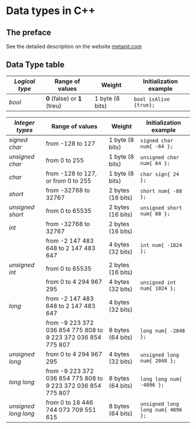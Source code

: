 # Data types in C++

## The preface

See the detailed description on the website [metanit.com](https://metanit.com/cpp/tutorial/2.3.php)

## Data Type table

| *Logical type* | Range of values | Weight | Initialization example |
| -------------- | --------------- | ------ | ---------------------- |
| *bool* | **0** (false) or **1** (treu) | 1 byte (8 bits) | ```bool isAlive {true};```|

| *Integer types* | Range of values | Weight | Initialization example |
| --------------- | --------------- | ------ | ---------------------- |
| *signed char* | from -128 to 127 | 1 byte (8 bits) | ```signed char num{ -64 };``` |
| *unsigned char* | from 0 to 255 | 1 byte (8 bits) | ```unsigned char num{ 64 };``` |
| *char* | from -128 to 127, or from 0 to 255 | 1 byte (8 bits) | ```char sign{ 24 };``` |
| *short* | from -32768 to 32767 | 2 bytes (16 bits) | ```short num{ -88 };``` |
| *unsigned short* | from 0 to 65535 | 2 bytes (16 bits) | ```unsigned short num{ 88 };``` |
| *int* | from -32768 to 32767 | 2 bytes (16 bits) |  |
|  | from -2 147 483 648 to 2 147 483 647 | 4 bytes (32 bits) | ```int num{ -1024 };``` |
| *unsigned int* | from 0 to 65535 | 2 bytes (16 bits) |  |
|  | from 0 to 4 294 967 295 | 4 bytes (32 bits) | ```unsigned int num{ 1024 };``` |
| *long* |  from -2 147 483 648 to 2 147 483 647 | 4 bytes (32 bits) |  |
|  | from -9 223 372 036 854 775 808 to 9 223 372 036 854 775 807 | 8 bytes (64 bits) | ```long num{ -2048 };``` |
| *unsigned long* | from 0 to 4 294 967 295 | 4 bytes (32 bits) | ```unsigned long num{ 2048 };``` |
| *long long* | from -9 223 372 036 854 775 808 to 9 223 372 036 854 775 807 | 8 bytes (64 bits) | ```long long num{ -4096 };``` |
| *unsigned long long* | from 0 to 18 446 744 073 709 551 615 | 8 bytes (64 bits) | ```unsigned long long num{ 4096 };``` |
